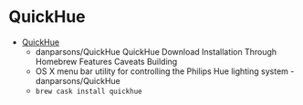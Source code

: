 # QuickHue
- [QuickHue](https://github.com/danparsons/QuickHue)
  -  danparsons/QuickHue QuickHue Download Installation Through Homebrew Features Caveats Building
  - OS X menu bar utility for controlling the Philips Hue lighting system - danparsons/QuickHue
  - `brew cask install quickhue`

